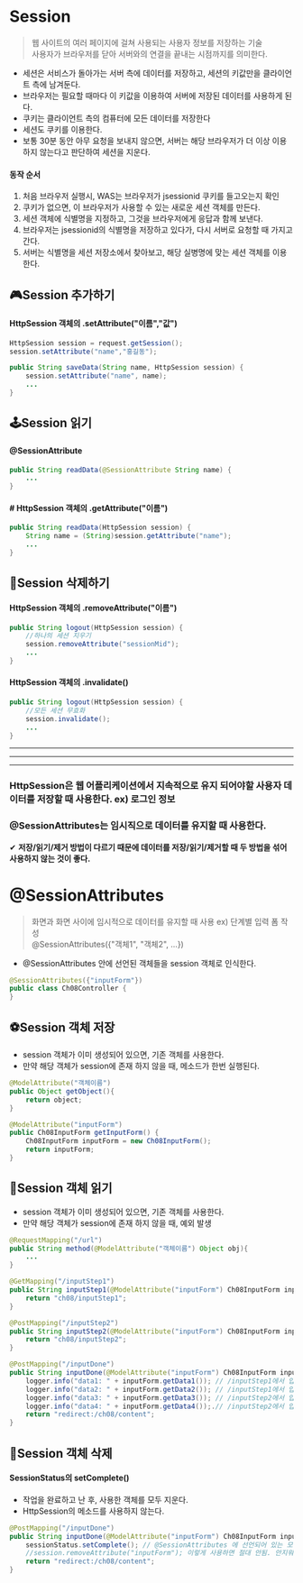 
# Session 
> 웹 사이트의 여러 페이지에 걸쳐 사용되는 사용자 정보를 저장하는 기술   
> 사용자가 브라우저를 닫아 서버와의 연결을 끝내는 시점까지를 의미한다.
- 세션은 서비스가 돌아가는 서버 측에 데이터를 저장하고, 세션의 키값만을 클라이언트 측에 남겨둔다.
- 브라우저는 필요할 때마다 이 키값을 이용하여 서버에 저장된 데이터를 사용하게 된다.
- 쿠키는 클라이언트 측의 컴퓨터에 모든 데이터를 저장한다
- 세션도 쿠키를 이용한다.
- 보통 30분 동안 아무 요청을 보내지 않으면, 서버는 해당 브라우저가 더 이상 이용하지 않는다고 판단하여
세션을 지운다.

#### 동작 순서
1. 처음 브라우저 실행시, WAS는 브라우저가 jsessionid 쿠키를 들고오는지 확인
2. 쿠키가 없으면, 이 브라우저가 사용할 수 있는 새로운 세션 객체를 만든다.
3. 세션 객체에 식별명을 지정하고, 그것을 브라우저에게 응답과 함께 보낸다.
4. 브라우저는 jsessionid의 식별명을 저장하고 있다가, 다시 서버로 요청할 때 가지고 간다.
5. 서버는 식별명을 세션 저장소에서 찾아보고, 해당 실병명에 맞는 세션 객체를 이용한다.


## 🎮Session 추가하기

#### HttpSession 객체의 .setAttribute("이름","값")

```java
HttpSession session = request.getSession();
session.setAttribute("name","홍길동");
```
```java
public String saveData(String name, HttpSession session) {
	session.setAttribute("name", name);
	...
}
```

## 🕹Session 읽기
####  @SessionAttribute
```java
public String readData(@SessionAttribute String name) {
	...
}
```
#### # HttpSession 객체의 .getAttribute("이름")

```java
public String readData(HttpSession session) {
	String name = (String)session.getAttribute("name");
	...
}
```
## 🎰Session 삭제하기
#### HttpSession 객체의 .removeAttribute("이름") 
```java
public String logout(HttpSession session) {
	//하나의 세션 지우기
	session.removeAttribute("sessionMid");
	...
}
```
#### HttpSession 객체의 .invalidate()
```java
public String logout(HttpSession session) {
	//모든 세션 무효화
	session.invalidate();
	...
}
```

<hr/>
<hr/>
<hr/>

### HttpSession은 웹 어플리케이션에서 지속적으로 유지 되어야할 사용자 데이터를 저장할 때 사용한다. ex) 로그인 정보
### @SessionAttributes는 임시직으로 데이터를 유지할 때 사용한다.

✔ **저장/읽기/제거 방법이 다르기  때문에 데이터를  저장/읽기/제거할 때 두 방법을 섞어 사용하지 않는 것이 좋다.**



# @SessionAttributes
> 화면과 화면 사이에 임시적으로 데이터를 유지할 때 사용 ex) 단계별 입력 폼 작성   
> @SessionAttributes({"객체1", "객체2", ...}) 
- @SessionAttributes 안에 선언된 객체들을 session 객체로 인식한다.

```java
@SessionAttributes({"inputForm"})
public class Ch08Controller {
}
```

## ⚽Session 객체 저장
- session 객체가 이미 생성되어 있으면, 기존 객체를 사용한다.
- 만약 해당 객체가 session에 존재 하지 않을 때, 메소드가 한번 실행된다.
```java
@ModelAttribute("객체이름")
public Object getObject(){
	return object;
}
```
```java
@ModelAttribute("inputForm")
public Ch08InputForm getInputForm() {
	Ch08InputForm inputForm = new Ch08InputForm();
	return inputForm;
}
```
## 🏀Session 객체 읽기
- session 객체가 이미 생성되어 있으면, 기존 객체를 사용한다.
- 만약 해당 객체가 session에 존재 하지 않을 때, 예외 발생
```java
@RequestMapping("/url")
public String method(@ModelAttribute("객체이름") Object obj){
	...
}
```
```java
@GetMapping("/inputStep1")
public String inputStep1(@ModelAttribute("inputForm") Ch08InputForm inputForm) {
	return "ch08/inputStep1";
}

@PostMapping("/inputStep2")
public String inputStep2(@ModelAttribute("inputForm") Ch08InputForm inputForm) {
	return "ch08/inputStep2";
}

@PostMapping("/inputDone")
public String inputDone(@ModelAttribute("inputForm") Ch08InputForm inputForm) {
	logger.info("data1: " + inputForm.getData1()); // /inputStep1에서 입력함
	logger.info("data2: " + inputForm.getData2()); // /inputStep1에서 입력함
	logger.info("data3: " + inputForm.getData3()); // /inputStep2에서 입력함
	logger.info("data4: " + inputForm.getData4());.// /inputStep2에서 입력함
	return "redirect:/ch08/content";
}
```

## 🏈Session 객체 삭제
#### SessionStatus의 setComplete()
- 작업을 완료하고 난 후, 사용한 객체를 모두 지운다.
- HttpSession의 메소드를 사용하지 않는다.
```java
@PostMapping("/inputDone")
public String inputDone(@ModelAttribute("inputForm") Ch08InputForm inputForm, SessionStatus sessionStatus) {
	sessionStatus.setComplete(); // @SessionAttributes 에 선언되어 있는 모든 세션 제거
	//session.removeAttribute("inputForm"); 이렇게 사용하면 절대 안됨. 안지워짐.
	return "redirect:/ch08/content";
}

```